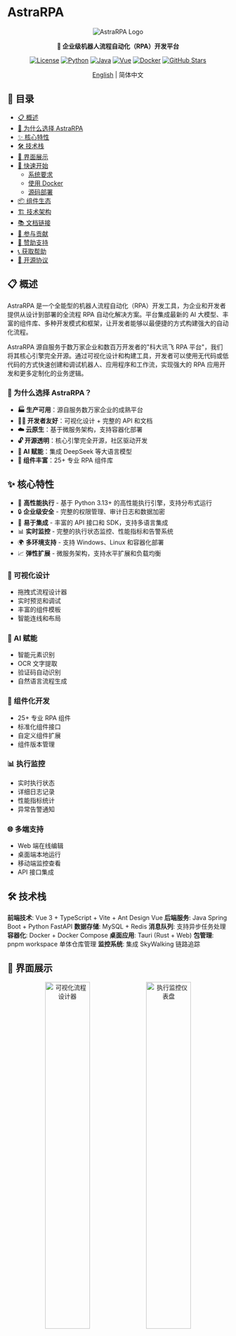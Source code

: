# AstraRPA

<div align="center">

![AstraRPA Logo](https://via.placeholder.com/200x80?text=AstraRPA)

**🤖 企业级机器人流程自动化（RPA）开发平台**

[![License](https://img.shields.io/badge/license-Open%20Source-blue.svg)](LICENSE)
[![Python](https://img.shields.io/badge/python-3.13+-blue.svg)](https://www.python.org/)
[![Java](https://img.shields.io/badge/java-8+-orange.svg)](https://openjdk.java.net/)
[![Vue](https://img.shields.io/badge/vue-3+-green.svg)](https://vuejs.org/)
[![Docker](https://img.shields.io/badge/docker-ready-brightgreen.svg)](https://www.docker.com/)
[![GitHub Stars](https://img.shields.io/github/stars/iflytek/astra-rpa?style=social)](https://github.com/iflytek/astra-rpa/stargazers)

[English](README.md) | 简体中文

</div>

## 📑 目录

- [📋 概述](#-概述)
- [🎯 为什么选择 AstraRPA](#-为什么选择-astrarpa)
- [✨ 核心特性](#-核心特性)
- [🛠️ 技术栈](#-技术栈)
- [📱 界面展示](#-界面展示)
- [🚀 快速开始](#-快速开始)
  - [系统要求](#系统要求)
  - [使用 Docker](#使用-docker)
  - [源码部署](#源码部署)
- [📦 组件生态](#-组件生态)
- [🏗️ 技术架构](#-技术架构)
- [📚 文档链接](#-文档链接)
- [🤝 参与贡献](#-参与贡献)
- [💖 赞助支持](#-赞助支持)
- [📞 获取帮助](#-获取帮助)
- [📄 开源协议](#-开源协议)

## 📋 概述

AstraRPA 是一个全能型的机器人流程自动化（RPA）开发工具，为企业和开发者提供从设计到部署的全流程 RPA 自动化解决方案。平台集成最新的 AI 大模型、丰富的组件库、多种开发模式和框架，让开发者能够以最便捷的方式构建强大的自动化流程。

AstraRPA 源自服务于数万家企业和数百万开发者的"科大讯飞 RPA 平台"，我们将其核心引擎完全开源。通过可视化设计和构建工具，开发者可以使用无代码或低代码的方式快速创建和调试机器人、应用程序和工作流，实现强大的 RPA 应用开发和更多定制化的业务逻辑。

### 🎯 为什么选择 AstraRPA？

- **🏭 生产可用**：源自服务数万家企业的成熟平台
- **👨‍💻 开发者友好**：可视化设计 + 完整的 API 和文档
- **☁️ 云原生**：基于微服务架构，支持容器化部署
- **🔓 开源透明**：核心引擎完全开源，社区驱动开发
- **🤖 AI 赋能**：集成 DeepSeek 等大语言模型
- **🧩 组件丰富**：25+ 专业 RPA 组件库

## ✨ 核心特性

- 🚀 **高性能执行** - 基于 Python 3.13+ 的高性能执行引擎，支持分布式运行
- 🔒 **企业级安全** - 完整的权限管理、审计日志和数据加密
- 🔧 **易于集成** - 丰富的 API 接口和 SDK，支持多语言集成
- 📊 **实时监控** - 完整的执行状态监控、性能指标和告警系统
- 🌍 **多环境支持** - 支持 Windows、Linux 和容器化部署
- 📈 **弹性扩展** - 微服务架构，支持水平扩展和负载均衡

### 🎯 可视化设计
- 拖拽式流程设计器
- 实时预览和调试
- 丰富的组件模板
- 智能连线和布局

### 🤖 AI 赋能
- 智能元素识别
- OCR 文字提取
- 验证码自动识别
- 自然语言流程生成

### 🔧 组件化开发
- 25+ 专业 RPA 组件
- 标准化组件接口
- 自定义组件扩展
- 组件版本管理

### 📊 执行监控
- 实时执行状态
- 详细日志记录
- 性能指标统计
- 异常告警通知

### 🌐 多端支持
- Web 端在线编辑
- 桌面端本地运行
- 移动端监控查看
- API 接口集成

## 🛠️ 技术栈

**前端技术**: Vue 3 + TypeScript + Vite + Ant Design Vue
**后端服务**: Java Spring Boot + Python FastAPI
**数据存储**: MySQL + Redis
**消息队列**: 支持异步任务处理
**容器化**: Docker + Docker Compose
**桌面应用**: Tauri (Rust + Web)
**包管理**: pnpm workspace 单体仓库管理
**监控系统**: 集成 SkyWalking 链路追踪

## 📱 界面展示

<div align="center">
  <img src="https://via.placeholder.com/800x400?text=可视化流程设计器" alt="可视化流程设计器" width="45%">
  <img src="https://via.placeholder.com/800x400?text=执行监控仪表盘" alt="执行监控仪表盘" width="45%">
</div>

## 🏗️ 架构概览

![Architecture Overview](./docs/images/Structure-zh.png "Architecture Overview")

### 技术架构详情

### 前端架构
- **框架**：Vue 3 + TypeScript + Vite
- **UI 组件**：Ant Design Vue + VXE Table
- **状态管理**：Pinia
- **桌面应用**：Tauri（Rust + Web 技术栈）
- **包管理**：pnpm workspace 单体仓库管理

### 后端架构
- **主服务**：Java Spring Boot 2.3.11
- **AI 服务**：Python FastAPI + DeepSeek 集成
- **OpenAPI 服务**：Python FastAPI 
- **资源服务**：Java Spring Boot
- **数据库**：MySQL + Redis
- **消息队列**：支持异步任务处理

### RPA 引擎
- **语言**：Python 3.13+
- **框架**：FastAPI + asyncio
- **组件化架构**：25+ 专业 RPA 组件
- **执行器**：支持原子操作、工作流、录制回放
- **通信**：WebSocket 实时通信
- **定位技术**：图像识别、OCR、UI 自动化

### 部署架构
- **容器化**：Docker + Docker Compose
- **微服务**：独立服务模块，可单独部署
- **可观测性**：集成 SkyWalking 链路追踪
- **负载均衡**：Nginx 反向代理

## 🚀 快速开始

### 系统要求
- **操作系统**：Windows 10/11（主要支持）、macOS、Linux
- **Node.js**：>= 22
- **Python**：3.13.x
- **Java**：JDK 8+
- **pnpm**：>= 9
- **rustc**：>= 1.90.0
- **UV**：Python 包管理工具
- **7-Zip**：用于压缩解压

### 使用 Docker

推荐使用 Docker 进行快速部署：

```bash
# 克隆项目
git clone https://github.com/iflytek/astra-rpa.git
cd astra-rpa

# 进入 docker 目录
cd docker

# 启动容器栈
docker-compose up -d

# 查看服务状态
docker-compose ps
```

- 在浏览器访问 `http://localhost:8080`
- 生产部署及安全加固请参考 [部署文档](docker/QUICK_START.md)

### 源码部署

#### 一键启动（推荐）

1. **准备 Python 环境**
   ```bash
   # 下载 Python 3.13.x 并压缩为 Python313.7z 放在项目根目录
   # 或使用自定义文件名作为参数传入
   ```

2. **运行打包脚本**
   ```bash
   # 默认使用 Python313.7z, 注意运行前清理pack_workspace下面的wheels包
   pack.bat
   
   # 或使用自定义 Python 文件
   pack.bat "" "Python3.13.5.7z"
   ```

3. **构建前端应用**
   ```bash
   cd frontend
   pnpm install
   pnpm build:web
   ```

4. **构建tauri应用**
   ```bash
   cd frontend
   pnpm install
   pnpm build:tauri
   ```

#### 开发环境

```bash
# 安装依赖
cd frontend
pnpm install

# 启动 Web 开发服务器
pnpm dev:web

# 启动 Tauri 桌面应用（开发模式）
pnpm dev:tauri

# 启动后端服务（需要先配置数据库）
cd backend/robot-service
mvn spring-boot:run
```

## 📦 组件生态

### 核心组件包
- **rpasystem**：系统操作、进程管理、截图
- **rpabrowser**：浏览器自动化、网页操作
- **rpagui**：图形界面自动化、鼠标键盘操作
- **rpaexcel**：Excel 表格操作、数据处理
- **rpacv**：计算机视觉、图像识别
- **rpaai**：AI 智能服务集成
- **rpadatabase**：数据库连接和操作
- **rpanetwork**：网络请求、API 调用
- **rpaemail**：邮件发送和接收
- **rpadocx**：Word 文档处理
- **rpapdf**：PDF 文档操作
- **rpaencrypt**：加密解密功能

### 执行框架
- **atomic**：原子操作定义和执行
- **executor**：工作流执行引擎
- **recording**：操作录制和回放
- **param_utils**：参数处理工具

### 共享库
- **rpaframe**：RPA 框架核心
- **rpawebsocket**：WebSocket 通信
- **locator**：元素定位技术

## 🌟 核心特性

### 🎯 可视化设计
- 拖拽式流程设计器
- 实时预览和调试
- 丰富的组件模板
- 智能连线和布局

### 🤖 AI 赋能
- 智能元素识别
- OCR 文字提取
- 验证码自动识别
- 自然语言流程生成

### 🔧 组件化开发
- 25+ 专业 RPA 组件
- 标准化组件接口
- 自定义组件扩展
- 组件版本管理

### 📊 执行监控
- 实时执行状态
- 详细日志记录
- 性能指标统计
- 异常告警通知

### 🌐 多端支持
- Web 端在线编辑
- 桌面端本地运行
- 移动端监控查看
- API 接口集成

## 📚 文档链接

- [📖 使用指南](HOW_TO_RUN.zh.md)
- [🚀 部署指南](docker/QUICK_START.md)
- [📖 API 文档](backend/openapi-service/api.yaml)
- [🔧 组件开发指南](engine/components/)
- [🐛 故障排除](docs/TROUBLESHOOTING.md)
- [📝 更新日志](CHANGELOG.md)

## 🤝 参与贡献

我们欢迎任何形式的贡献！请查看 [贡献指南](CONTRIBUTING.md)

### 开发规范
- 遵循现有代码风格
- 添加必要的测试用例
- 更新相关文档
- 确保所有检查通过

### 贡献步骤
1. Fork 本仓库
2. 创建您的特性分支 (`git checkout -b feature/AmazingFeature`)
3. 提交您的更改 (`git commit -m 'Add some AmazingFeature'`)
4. 推送到分支 (`git push origin feature/AmazingFeature`)
5. 打开一个 Pull Request

## 🌟 Star 历史

<div align="center">
  <img src="https://api.star-history.com/svg?repos=iflytek/astra-rpa&type=Date" alt="Star 历史图表" width="600">
</div>

## 💖 赞助支持

<div align="center">
  <a href="https://github.com/sponsors/iflytek">
    <img src="https://img.shields.io/badge/赞助-GitHub%20Sponsors-pink?style=for-the-badge&logo=github" alt="GitHub Sponsors">
  </a>
  <a href="https://opencollective.com/astrarpa">
    <img src="https://img.shields.io/badge/赞助-Open%20Collective-blue?style=for-the-badge&logo=opencollective" alt="Open Collective">
  </a>
</div>

## 📞 获取帮助

- 📧 技术支持: [cbg_rpa_ml@iflytek.com](mailto:cbg_rpa_ml@iflytek.com)
- 💬 社区讨论: [GitHub Discussions](https://github.com/iflytek/astra-rpa/discussions)
- 🐛 问题反馈: [Issues](https://github.com/iflytek/astra-rpa/issues)

## 📄 开源协议

本项目基于 [开源协议](LICENSE) 开源。

---

<div align="center">

**由科大讯飞开发维护**

[![Follow](https://img.shields.io/github/followers/iflytek?style=social&label=关注)](https://github.com/iflytek)
[![Star](https://img.shields.io/github/stars/iflytek/astra-rpa?style=social&label=Star)](https://github.com/iflytek/astra-rpa)
[![Fork](https://img.shields.io/github/forks/iflytek/astra-rpa?style=social&label=Fork)](https://github.com/iflytek/astra-rpa/fork)
[![Watch](https://img.shields.io/github/watchers/iflytek/astra-rpa?style=social&label=关注)](https://github.com/iflytek/astra-rpa/watchers)

**AstraRPA** - 让 RPA 开发变得简单而强大！

如果您觉得这个项目对您有帮助，请给我们一个 ⭐ Star！

</div>
